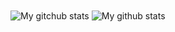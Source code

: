 <img align="center" src="https://github-readme-streak-stats.herokuapp.com?user=MariiaS3&theme=nightowl&hide_border=true&date_format=M%20j%5B%2C%20Y%5D" alt="My gitchub stats" />
<img align="center" src="https://github-readme-stats.vercel.app/api??username=MariiaS3&show_icons=true&include_all_commits=true&theme=nightowl&hide_border=true" alt="My github stats" />

